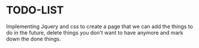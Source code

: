 # TODO-LIST
Implementing Jquery and css to create a page that we can add the things to do in the future, delete things you don't want to have anymore and mark down the done things.
